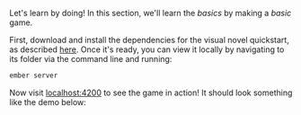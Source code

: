 Let's learn by doing! In this section, we'll learn the _basics_ by making a _basic_ game.

First, download and install the dependencies for the visual novel quickstart, as described [here](#/tutorial/installation/quickstarts). Once it's ready, you can view it locally by navigating to its folder via the command line and running:

```bash
ember server
```

Now visit [localhost:4200](http://localhost:4200) to see the game in action! It should look something like the demo below:
